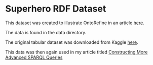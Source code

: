 # Superhero RDF Dataset

This dataset was created to illustrate OntoRefine in an article [here](https://medium.com/@addlesee/using-ontorefine-to-transform-tabular-data-into-linked-data-7277ec8c2c0f).

The data is found in the data directory.

The original tabular dataset was downloaded from Kaggle [here](https://www.kaggle.com/claudiodavi/superhero-set).

This data was then again used in my article titled [Constructing More Advanced SPARQL Queries](https://medium.com/@addlesee/constructing-more-advanced-sparql-queries-72d5ade1eedc)
